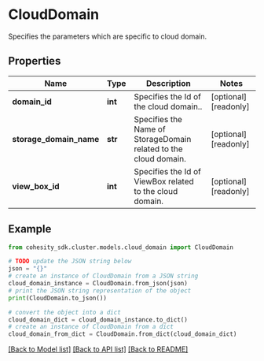 # CloudDomain

Specifies the parameters which are specific to cloud domain.

## Properties

Name | Type | Description | Notes
------------ | ------------- | ------------- | -------------
**domain_id** | **int** | Specifies the Id of the cloud domain.. | [optional] [readonly] 
**storage_domain_name** | **str** | Specifies the Name of StorageDomain related to the cloud domain. | [optional] [readonly] 
**view_box_id** | **int** | Specifies the Id of ViewBox related to the cloud domain. | [optional] [readonly] 

## Example

```python
from cohesity_sdk.cluster.models.cloud_domain import CloudDomain

# TODO update the JSON string below
json = "{}"
# create an instance of CloudDomain from a JSON string
cloud_domain_instance = CloudDomain.from_json(json)
# print the JSON string representation of the object
print(CloudDomain.to_json())

# convert the object into a dict
cloud_domain_dict = cloud_domain_instance.to_dict()
# create an instance of CloudDomain from a dict
cloud_domain_from_dict = CloudDomain.from_dict(cloud_domain_dict)
```
[[Back to Model list]](../README.md#documentation-for-models) [[Back to API list]](../README.md#documentation-for-api-endpoints) [[Back to README]](../README.md)


